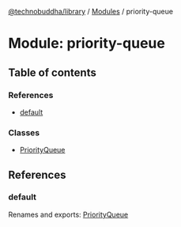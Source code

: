 [@technobuddha/library](../..) / [Modules](../Modules.md) / priority-queue

# Module: priority-queue

## Table of contents

### References

- [default](priority_queue.md#default)

### Classes

- [PriorityQueue](../classes/priority_queue.priorityqueue.md)

## References

### default

Renames and exports: [PriorityQueue](../classes/priority_queue.priorityqueue.md)

